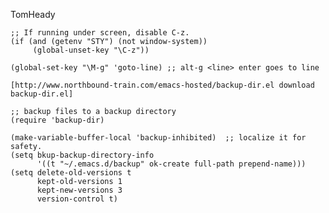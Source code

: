 TomHeady

    ;; If running under screen, disable C-z.
    (if (and (getenv "STY") (not window-system))
         (global-unset-key "\C-z"))

    (global-set-key "\M-g" 'goto-line) ;; alt-g <line> enter goes to line

    [http://www.northbound-train.com/emacs-hosted/backup-dir.el download backup-dir.el]

    ;; backup files to a backup directory
    (require 'backup-dir)

    (make-variable-buffer-local 'backup-inhibited)  ;; localize it for safety.
    (setq bkup-backup-directory-info
          '((t "~/.emacs.d/backup" ok-create full-path prepend-name)))
    (setq delete-old-versions t
          kept-old-versions 1
          kept-new-versions 3
          version-control t)
